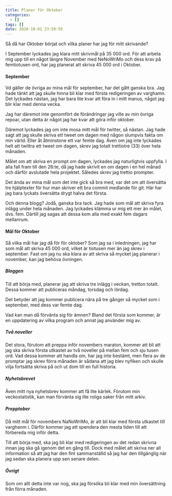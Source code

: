 ```yaml
---
title: Planer för Oktober
categories:
  - []
tags: []
date: 2020-10-01 23:59:59
---
```


Så då har Oktober börjat och vilka planer har jag för mitt skrivande? 

I September lyckades jag klara mitt skrivmål på 35 000 ord. För att arbeta mig upp till en något längre November med NeNoWriMo och dess krav på femtiotusen ord, har jag planerat att skriva 45 000 ord i Oktober.

#### September
Vd gäller de övriga av mina mål för september, har det gått ganska bra. Jag hade tänkt att jag skulle hinna bli klar med första redigeringen av varghamn. Det lyckades nästan, jag har bara lite kvar att föra in i mitt manus, något jag blir klar med denna vecka. 

Jag har däremot inte genomfört de förändringar jag ville av min övriga repoar, utan detta är något jag har kvar att göra inför oktober.

Däremot lyckades jag om inte mosa mitt mål för twitter, så nästan. Jag hade sagt att jag skulle skriva ett tweet om dagen med någon slumpvis fakta om min värld. Eller åt åtminstone ett var femte dag. Även om jag inte lyckades helt att twittra ett tweet om dagen, skrev jag totalt trettiotre (33) över hela månaden.

Målet om att skriva en prompt om dagen, lyckades jag naturligtvis uppfylla. I alla fall fram till den 26:te, då jag hade skrivit en om dagen i en hel månad och därför avslutade hela projektet. Således skrev jag trettio prompter.

Det ända av mina mål som det inte gick så bra med, var det om att översätta tre hjälptexter för hur man skriver ett bra commit medlande för git. Här har jag bara lyckats översätta drygt halva det första.

Och denna blogg? Jodå, ganska bra tack. Jag hade som mål att skriva fyra inlägg under hela månaden. Jag lyckades klämma ur mig ett mer än målet, dvs. fem. Därtill jag sagas att dessa kom alla med exakt fem dagars mellanrum.

#### Mål för Oktober
Så vilka mål har jag då för för oktober? Som jag sa i inledningen, jag har som mål att skriva 45 000 ord, vilket är tiotusen mer än jag skrev i september. Fast om jag nu ska klara av att skriva så mycket jag planerar i november, kan jag behöva övningen. 

##### Bloggen
Till att börja med, planerar jag att skriva tre inlägg i veckan, tretton totalt. Dessa kommer att publiceras måndag, torsdag och lördag. 

Det betyder att jag kommer publicera nära på tre gånger så mycket som i september, med dess var femte dag.

Vad kan man då förvänta sig för ämnen? Bland det första som kommer, är en uppdatering av vilka program och annat jag använder mig av.

##### Två noveller
Det stora, förutom att preppa inför novembers maraton, kommer att bli att jag ska skriva första utkastet av två noveller på mellan fem och sju tusen ord. Vad dessa kommer att handla om, har jag inte bestämt, men flera av de promptar jag skrev förra månaden är sådana att jag blev nyfiken och skulle vilja fortsätta skriva på och ut dom till en full historia.

##### Nyhetsbrevet
Även mitt nya nyhetsbrev kommer att få lite kärlek. Förutom min veckostatistik, kan man förvänta sig lite roliga saker från mitt arkiv.

##### Prepptober
Då mitt mål för novembers NaNoWriMo, är att bli klar med första utkastet till varghanm i. Därför kommer jag att spendera den mesta tiden till att förbereda mig inför detta. 

Till att börja med, ska jag bli klar med redigeringen av det redan skrivna innan jag ska gå igenom det en gång till. Dock med målet att skriva ner all information så att jag har den fint sammanställd så jag har den tillgänglig när jag sedan ska planera upp sen senare delen.

##### Övrigt
Som om allt detta inte var nog, ska jag försöka bli klar med min översättning från förra månaden.